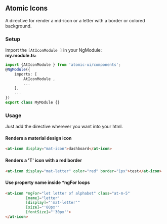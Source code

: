 ## Atomic Icons

A directive for render a md-icon or a letter with a border or colored background.

### Setup
Import the `[AtIconModule ]` in your NgModule:<br>
**my.module.ts:**
```typescript
import {AtIconModule } from 'atomic-ui/components';
@NgModule({
    imports: [
        AtIconModule ,
        ...
    ],
    ...
})
export class MyModule {}
```

### Usage
Just add the directive wherever you want into your html.

#### Renders a material design icon
```html
<at-icon display="mat-icon">dashboard</at-icon>
```


#### Renders a 'T' icon with a red border
```html
<at-icon display="mat-letter" color="red" border="1px">test</at-icon>
```

#### Use property name inside *ngFor loops
```html
<at-icon *ngFor="let letter of alphabet" class="at-m-5"
         [name]="letter"
         [display]="'mat-letter'"
         [size]="'80px'"
         [fontSize]="'30px'">
</at-icon>
```